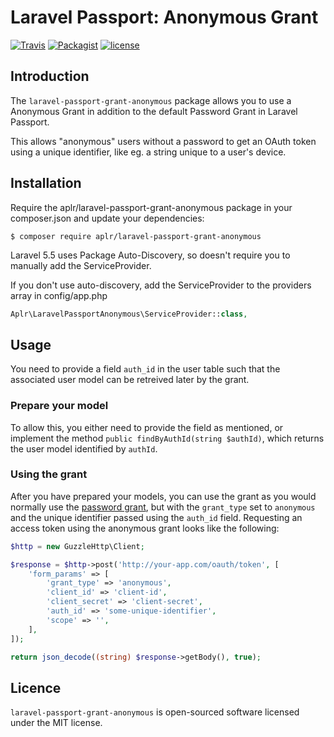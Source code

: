 # Laravel Passport: Anonymous Grant

[![Travis](https://img.shields.io/travis/aplr/laravel-passport-grant-anonymous.svg)](https://packagist.org/packages/aplr/laravel-passport-grant-anonymous)
[![Packagist](https://img.shields.io/packagist/v/aplr/laravel-passport-grant-anonymous.svg)](https://packagist.org/packages/aplr/laravel-passport-grant-anonymous)
[![license](https://img.shields.io/github/license/aplr/laravel-passport-grant-anonymous.svg)](https://packagist.org/packages/aplr/laravel-passport-grant-anonymous)

## Introduction

The `laravel-passport-grant-anonymous` package allows you to use a Anonymous Grant in addition to the default Password Grant in Laravel Passport.

This allows "anonymous" users without a password to get an OAuth token using a unique identifier, like eg. a string unique to a user's device.

## Installation

Require the aplr/laravel-passport-grant-anonymous package in your composer.json and update your dependencies:

```shell
$ composer require aplr/laravel-passport-grant-anonymous
```
    
Laravel 5.5 uses Package Auto-Discovery, so doesn't require you to manually add the ServiceProvider.
    
If you don't use auto-discovery, add the ServiceProvider to the providers array in config/app.php

```php
Aplr\LaravelPassportAnonymous\ServiceProvider::class,
```

## Usage

You need to provide a field `auth_id` in the user table such that the associated user model can be retreived later by the grant.

### Prepare your model

To allow this, you either need to provide the field as mentioned, or implement the method `public findByAuthId(string $authId)`,
which returns the user model identified by `authId`.


### Using the grant

After you have prepared your models, you can use the grant as you would normally use the [password grant](https://laravel.com/docs/5.7/passport#requesting-password-grant-tokens), but with the `grant_type` set to `anonymous` and the unique identifier passed using the `auth_id` field. Requesting an access token using the anonymous grant looks like the following:

```php
$http = new GuzzleHttp\Client;

$response = $http->post('http://your-app.com/oauth/token', [
    'form_params' => [
        'grant_type' => 'anonymous',
        'client_id' => 'client-id',
        'client_secret' => 'client-secret',
        'auth_id' => 'some-unique-identifier',
        'scope' => '',
    ],
]);

return json_decode((string) $response->getBody(), true);
```


## Licence

`laravel-passport-grant-anonymous` is open-sourced software licensed under the MIT license.